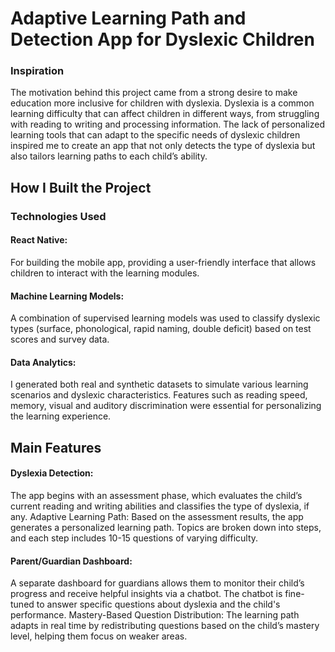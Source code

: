 # Adaptive Learning Path and Detection App for Dyslexic Children
### Inspiration

The motivation behind this project came from a strong desire to make education more inclusive for children with dyslexia. Dyslexia is a common learning difficulty that can affect children in different ways, from struggling with reading to writing and processing information. The lack of personalized learning tools that can adapt to the specific needs of dyslexic children inspired me to create an app that not only detects the type of dyslexia but also tailors learning paths to each child’s ability.

## How I Built the Project
### Technologies Used

#### React Native:
For building the mobile app, providing a user-friendly interface that allows children to interact with the learning modules.
#### Machine Learning Models: 
A combination of supervised learning models was used to classify dyslexic types (surface, phonological, rapid naming, double deficit) based on test scores and survey data.
#### Data Analytics: 
I generated both real and synthetic datasets to simulate various learning scenarios and dyslexic characteristics. Features such as reading speed, memory, visual and auditory discrimination were essential for personalizing the learning experience.

## Main Features
#### Dyslexia Detection: 
The app begins with an assessment phase, which evaluates the child’s current reading and writing abilities and classifies the type of dyslexia, if any.
Adaptive Learning Path: Based on the assessment results, the app generates a personalized learning path. Topics are broken down into steps, and each step includes 10-15 questions of varying difficulty.

#### Parent/Guardian Dashboard: 
A separate dashboard for guardians allows them to monitor their child’s progress and receive helpful insights via a chatbot. The chatbot is fine-tuned to answer specific questions about dyslexia and the child's performance.
Mastery-Based Question Distribution: The learning path adapts in real time by redistributing questions based on the child’s mastery level, helping them focus on weaker areas.
